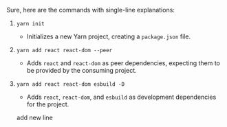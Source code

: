 Sure, here are the commands with single-line explanations:

1. `yarn init`
   - Initializes a new Yarn project, creating a `package.json` file.

2. `yarn add react react-dom --peer`
   - Adds `react` and `react-dom` as peer dependencies, expecting them to be provided by the consuming project.

3. `yarn add react react-dom esbuild -D`
   - Adds `react`, `react-dom`, and `esbuild` as development dependencies for the project.

   add new line 